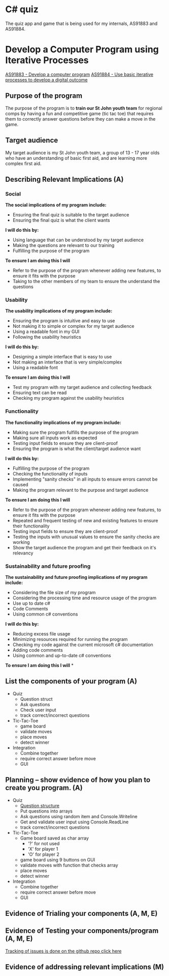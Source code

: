 # C# quiz
The quiz app and game that is being used for my internals, AS91883 and AS91884.


# Develop a Computer Program using Iterative Processes
[AS91883 - Develop a computer program](https://www.nzqa.govt.nz/nqfdocs/ncea-resource/achievements/2019/as91883.pdf)
[AS91884 - Use basic iterative processes to develop a digital outcome](https://www.nzqa.govt.nz/nqfdocs/ncea-resource/achievements/2019/as91884.pdf)

## Purpose of the program
The purpose of the program is to **train our St John youth team** for regional comps by having a fun and competitive game (tic tac toe) that requires them to correctly answer questions before they can make a move in the game.

## Target audience
My target audience is my St John youth team, a group of 13 - 17 year olds who have an understanding of basic first aid, and are learning more complex first aid.

## Describing Relevant Implications (A)

### Social
**The social implications of my program include:**
* Ensuring the final quiz is suitable to the target audience
* Ensuring the final quiz is what the client wants

**I will do this by:**
* Using language that can be understood by my target audience
* Making the questions are relevant to our training
* Fulfilling the purpose of the program

**To ensure I am doing this I will**
* Refer to the purpose of the program whenever adding new features, to ensure it fits with the purpose
* Taking to the other members of my team to ensure the understand the questions

### Usability
**The usability implications of my program include:**
* Ensuring the program is intuitive and easy to use
* Not making it to simple or complex for my target audience
* Using a readable font in my GUI
* Following the usability heuristics

**I will do this by:**
* Designing a simple interface that is easy to use
* Not making an interface that is very simple/complex
* Using a readable font

**To ensure I am doing this I will**
* Test my program with my target audience and collecting feedback
* Ensuring text can be read
* Checking my program against the usability heuristics

### Functionality
**The functionality implications of my program include:**
* Making sure the program fulfills the purpose of the program
* Making sure all inputs work as expected
* Testing input fields to ensure they are client-proof
* Ensuring the program is what the client/target audience want

**I will do this by:**
* Fulfilling the purpose of the program
* Checking the functionality of inputs
* Implementing "sanity checks" in all inputs to ensure errors cannot be caused
* Making the program relevant to the purpose and target audience

**To ensure I am doing this I will**
* Refer to the purpose of the program whenever adding new features, to ensure it fits with the purpose
* Repeated and frequent testing of new and existing features to ensure their functionality
* Testing input fields to ensure they are client-proof
* Testing the inputs with unusual values to ensure the sanity checks are working
* Show the target audience the program and get their feedback on it's relevancy

### Sustainability and future proofing 
**The sustainability and future proofing implications of my program include:**
* Considering the file size of my program
* Considering the processing time and resource usage of the program
* Use up to date c#
* Code Comments
* Using common c# conventions

**I will do this by:**
* Reducing excess file usage
* Minimizing resources required for running the program
* Checking my code against the current microsoft c# documentation
* Adding code comments
* Using common and up-to-date c# conventions

**To ensure I am doing this I will**
* 

## List the components of your program (A)
* Quiz
    * Question struct
	* Ask questions
	* Check user input
	* track correct/incorrect questions
* Tic-Tac-Toe
	* game board
	* validate moves
	* place moves
	* detect winner
* Integration
	* Combine together
	* require correct answer before move
	* GUI
## Planning – show evidence of how you plan to create you program. (A)
* Quiz
    * [Question structure](https://www.w3schools.com/cs/cs_constructors.php)
	* Put questions into arrays
	* Ask questions using random item and Console.Writeline
	* Get and validate user input using Console.ReadLine
	* track correct/incorrect questions
* Tic-Tac-Toe
	* Game board saved as char array
		* '?' for not used
		* 'X' for player 1
		* 'O' for player 2
	* game board using 9 buttons on GUI
	* validate moves with function that checks array
	* place moves
	* detect winner
* Integration
	* Combine together
	* require correct answer before move
	* GUI

## Evidence of Trialing your components (A, M, E)

## Evidence of Testing your components/program (A, M, E)
[Tracking of issues is done on the github repo click here](https://github.com/mmoomocow/csharp-quiz/issues?q=is%3Aissue)
## Evidence of addressing relevant implications (M)

